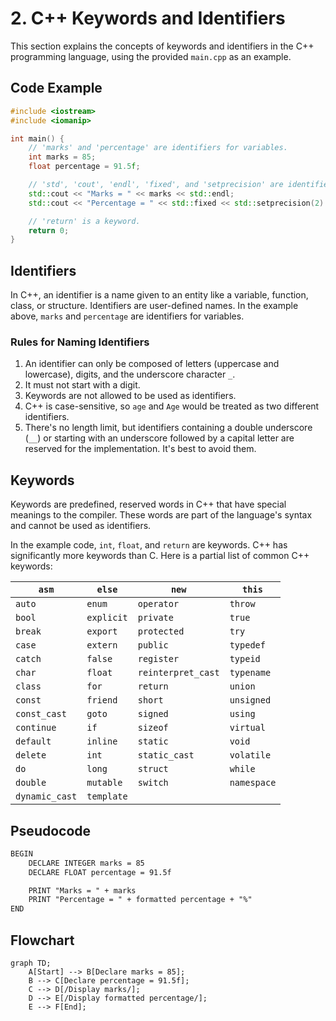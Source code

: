 # 2. C++ Keywords and Identifiers

This section explains the concepts of keywords and identifiers in the C++ programming language, using the provided `main.cpp` as an example.

## Code Example

```cpp
#include <iostream>
#include <iomanip>

int main() {
    // 'marks' and 'percentage' are identifiers for variables.
    int marks = 85;
    float percentage = 91.5f;

    // 'std', 'cout', 'endl', 'fixed', and 'setprecision' are identifiers from the standard library.
    std::cout << "Marks = " << marks << std::endl;
    std::cout << "Percentage = " << std::fixed << std::setprecision(2) << percentage << "%" << std::endl;

    // 'return' is a keyword.
    return 0;
}
```

## Identifiers

In C++, an identifier is a name given to an entity like a variable, function, class, or structure. Identifiers are user-defined names. In the example above, `marks` and `percentage` are identifiers for variables.

### Rules for Naming Identifiers

1. An identifier can only be composed of letters (uppercase and lowercase), digits, and the underscore character `_`.
2. It must not start with a digit.
3. Keywords are not allowed to be used as identifiers.
4. C++ is case-sensitive, so `age` and `Age` would be treated as two different identifiers.
5. There's no length limit, but identifiers containing a double underscore (`__`) or starting with an underscore followed by a capital letter are reserved for the implementation. It's best to avoid them.

## Keywords

Keywords are predefined, reserved words in C++ that have special meanings to the compiler. These words are part of the language's syntax and cannot be used as identifiers.

In the example code, `int`, `float`, and `return` are keywords. C++ has significantly more keywords than C. Here is a partial list of common C++ keywords:

| `asm` | `else` | `new` | `this` |
|---|---|---|---|
| `auto` | `enum` | `operator` | `throw` |
| `bool` | `explicit` | `private` | `true` |
| `break` | `export` | `protected` | `try` |
| `case` | `extern` | `public` | `typedef` |
| `catch` | `false` | `register` | `typeid` |
| `char` | `float` | `reinterpret_cast` | `typename` |
| `class` | `for` | `return` | `union` |
| `const` | `friend` | `short` | `unsigned` |
| `const_cast` | `goto` | `signed` | `using` |
| `continue` | `if` | `sizeof` | `virtual` |
| `default` | `inline` | `static` | `void` |
| `delete` | `int` | `static_cast` | `volatile` |
| `do` | `long` | `struct` | `while` |
| `double` | `mutable` | `switch` | `namespace` |
| `dynamic_cast` | `template`| | |

## Pseudocode

```xml
BEGIN
    DECLARE INTEGER marks = 85
    DECLARE FLOAT percentage = 91.5f

    PRINT "Marks = " + marks
    PRINT "Percentage = " + formatted percentage + "%"
END
```

## Flowchart

```mermaid
graph TD;
    A[Start] --> B[Declare marks = 85];
    B --> C[Declare percentage = 91.5f];
    C --> D[/Display marks/];
    D --> E[/Display formatted percentage/];
    E --> F[End];
```

